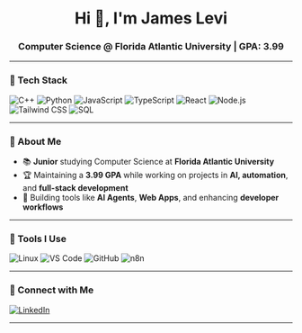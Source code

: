 <h1 align="center">Hi 👋, I'm James Levi</h1>
<h3 align="center">Computer Science @ Florida Atlantic University | GPA: 3.99</h3>

---

### 🚀 Tech Stack
![C++](https://img.shields.io/badge/-C++-00599C?style=flat&logo=c%2B%2B&logoColor=white)
![Python](https://img.shields.io/badge/-Python-3776AB?style=flat&logo=python&logoColor=white)
![JavaScript](https://img.shields.io/badge/-JavaScript-F7DF1E?style=flat&logo=javascript&logoColor=black)
![TypeScript](https://img.shields.io/badge/-TypeScript-3178C6?style=flat&logo=typescript&logoColor=white)
![React](https://img.shields.io/badge/-React-20232A?style=flat&logo=react&logoColor=61DAFB)
![Node.js](https://img.shields.io/badge/-Node.js-339933?style=flat&logo=node.js&logoColor=white)
![Tailwind CSS](https://img.shields.io/badge/-Tailwind%20CSS-06B6D4?style=flat&logo=tailwindcss&logoColor=white)
![SQL](https://img.shields.io/badge/-SQL-4479A1?style=flat&logo=postgresql&logoColor=white)

---

### 💼 About Me
- 📚 **Junior** studying Computer Science at **Florida Atlantic University**
- 🏆 Maintaining a **3.99 GPA** while working on projects in **AI, automation**, and **full-stack development**
- 🚀 Building tools like **AI Agents**, **Web Apps**, and enhancing **developer workflows**

---

### 🧰 Tools I Use
![Linux](https://img.shields.io/badge/-Linux-FCC624?style=flat&logo=linux&logoColor=black)
![VS Code](https://img.shields.io/badge/-VS%20Code-007ACC?style=flat&logo=visual-studio-code&logoColor=white)
![GitHub](https://img.shields.io/badge/-GitHub-181717?style=flat&logo=github&logoColor=white)
![n8n](https://img.shields.io/badge/-n8n-0B141A?style=flat&logo=n8n&logoColor=orange)

---

### 🔗 Connect with Me
[![LinkedIn](https://img.shields.io/badge/-LinkedIn-0077B5?style=flat&logo=linkedin&logoColor=white)](https://www.linkedin.com/in/jameslevi123/)

---

